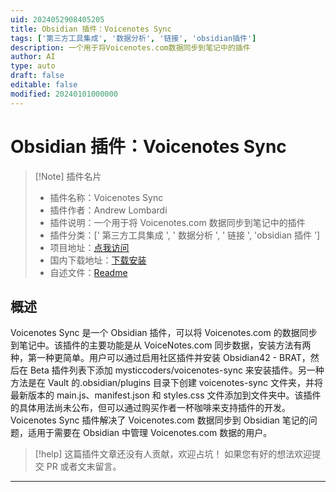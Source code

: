 ```yaml
---
uid: 2024052908405205
title: Obsidian 插件：Voicenotes Sync
tags: ['第三方工具集成', '数据分析', '链接', 'obsidian插件']
description: 一个用于将Voicenotes.com数据同步到笔记中的插件
author: AI
type: auto
draft: false
editable: false
modified: 20240101000000
---
```


# Obsidian 插件：Voicenotes Sync

> [!Note] 插件名片
> - 插件名称：Voicenotes Sync
> - 插件作者：Andrew Lombardi
> - 插件说明：一个用于将 Voicenotes.com 数据同步到笔记中的插件
> - 插件分类：[' 第三方工具集成 ', ' 数据分析 ', ' 链接 ', 'obsidian 插件 ']
> - 项目地址：[点我访问](https://github.com/mysticcoders/voicenotes-sync)
> - 国内下载地址：[下载安装](https://pkmer.cn/products/plugin/pluginMarket/?voicenotes-sync)
> - 自述文件：[Readme](https://ghproxy.net/https://raw.githubusercontent.com/mysticcoders/voicenotes-sync/main/README.md)

## 概述

Voicenotes Sync 是一个 Obsidian 插件，可以将 Voicenotes.com 的数据同步到笔记中。该插件的主要功能是从 VoiceNotes.com 同步数据，安装方法有两种，第一种更简单。用户可以通过启用社区插件并安装 Obsidian42 - BRAT，然后在 Beta 插件列表下添加 mysticcoders/voicenotes-sync 来安装插件。另一种方法是在 Vault 的.obsidian/plugins 目录下创建 voicenotes-sync 文件夹，并将最新版本的 main.js、manifest.json 和 styles.css 文件添加到文件夹中。该插件的具体用法尚未公布，但可以通过购买作者一杯咖啡来支持插件的开发。 Voicenotes Sync 插件解决了 Voicenotes.com 数据同步到 Obsidian 笔记的问题，适用于需要在 Obsidian 中管理 Voicenotes.com 数据的用户。

> [!help]
> 这篇插件文章还没有人贡献，欢迎占坑！
> 如果您有好的想法欢迎提交 PR 或者文末留言。

---



